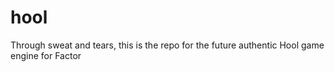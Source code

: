 # hool
Through sweat and tears, this is the repo for the future authentic Hool game engine for Factor
